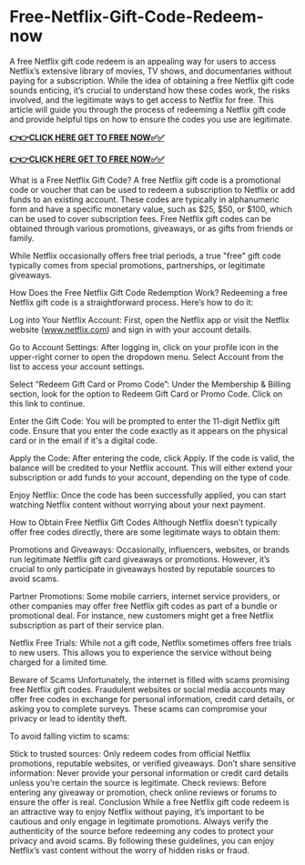 # Free-Netflix-Gift-Code-Redeem-now

A free Netflix gift code redeem is an appealing way for users to access Netflix’s extensive library of movies, TV shows, and documentaries without paying for a subscription. While the idea of obtaining a free Netflix gift code sounds enticing, it’s crucial to understand how these codes work, the risks involved, and the legitimate ways to get access to Netflix for free. This article will guide you through the process of redeeming a Netflix gift code and provide helpful tips on how to ensure the codes you use are legitimate.

[**👉👉CLICK HERE GET TO FREE NOW✅✅**](https://free-gift-card.raj-solution.com/958f890)

[**👉👉CLICK HERE GET TO FREE NOW✅✅**](https://free-gift-card.raj-solution.com/958f890)

What is a Free Netflix Gift Code?
A free Netflix gift code is a promotional code or voucher that can be used to redeem a subscription to Netflix or add funds to an existing account. These codes are typically in alphanumeric form and have a specific monetary value, such as $25, $50, or $100, which can be used to cover subscription fees. Free Netflix gift codes can be obtained through various promotions, giveaways, or as gifts from friends or family.

While Netflix occasionally offers free trial periods, a true "free" gift code typically comes from special promotions, partnerships, or legitimate giveaways.

How Does the Free Netflix Gift Code Redemption Work?
Redeeming a free Netflix gift code is a straightforward process. Here’s how to do it:

Log into Your Netflix Account: First, open the Netflix app or visit the Netflix website (www.netflix.com) and sign in with your account details.

Go to Account Settings: After logging in, click on your profile icon in the upper-right corner to open the dropdown menu. Select Account from the list to access your account settings.

Select “Redeem Gift Card or Promo Code”: Under the Membership & Billing section, look for the option to Redeem Gift Card or Promo Code. Click on this link to continue.

Enter the Gift Code: You will be prompted to enter the 11-digit Netflix gift code. Ensure that you enter the code exactly as it appears on the physical card or in the email if it's a digital code.

Apply the Code: After entering the code, click Apply. If the code is valid, the balance will be credited to your Netflix account. This will either extend your subscription or add funds to your account, depending on the type of code.

Enjoy Netflix: Once the code has been successfully applied, you can start watching Netflix content without worrying about your next payment.

How to Obtain Free Netflix Gift Codes
Although Netflix doesn’t typically offer free codes directly, there are some legitimate ways to obtain them:

Promotions and Giveaways: Occasionally, influencers, websites, or brands run legitimate Netflix gift card giveaways or promotions. However, it’s crucial to only participate in giveaways hosted by reputable sources to avoid scams.

Partner Promotions: Some mobile carriers, internet service providers, or other companies may offer free Netflix gift codes as part of a bundle or promotional deal. For instance, new customers might get a free Netflix subscription as part of their service plan.

Netflix Free Trials: While not a gift code, Netflix sometimes offers free trials to new users. This allows you to experience the service without being charged for a limited time.

Beware of Scams
Unfortunately, the internet is filled with scams promising free Netflix gift codes. Fraudulent websites or social media accounts may offer free codes in exchange for personal information, credit card details, or asking you to complete surveys. These scams can compromise your privacy or lead to identity theft.

To avoid falling victim to scams:

Stick to trusted sources: Only redeem codes from official Netflix promotions, reputable websites, or verified giveaways.
Don’t share sensitive information: Never provide your personal information or credit card details unless you’re certain the source is legitimate.
Check reviews: Before entering any giveaway or promotion, check online reviews or forums to ensure the offer is real.
Conclusion
While a free Netflix gift code redeem is an attractive way to enjoy Netflix without paying, it’s important to be cautious and only engage in legitimate promotions. Always verify the authenticity of the source before redeeming any codes to protect your privacy and avoid scams. By following these guidelines, you can enjoy Netflix’s vast content without the worry of hidden risks or fraud.
